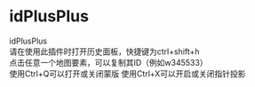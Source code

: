 # idPlusPlus
idPlusPlus
<br>
请在使用此插件时打开历史面板，快捷键为ctrl+shift+h
<br>
点击任意一个地图要素，可以复制其ID（例如w345533）
<br>
使用Ctrl+Q可以打开或关闭蒙版
使用Ctrl+X可以开启或关闭指针投影
